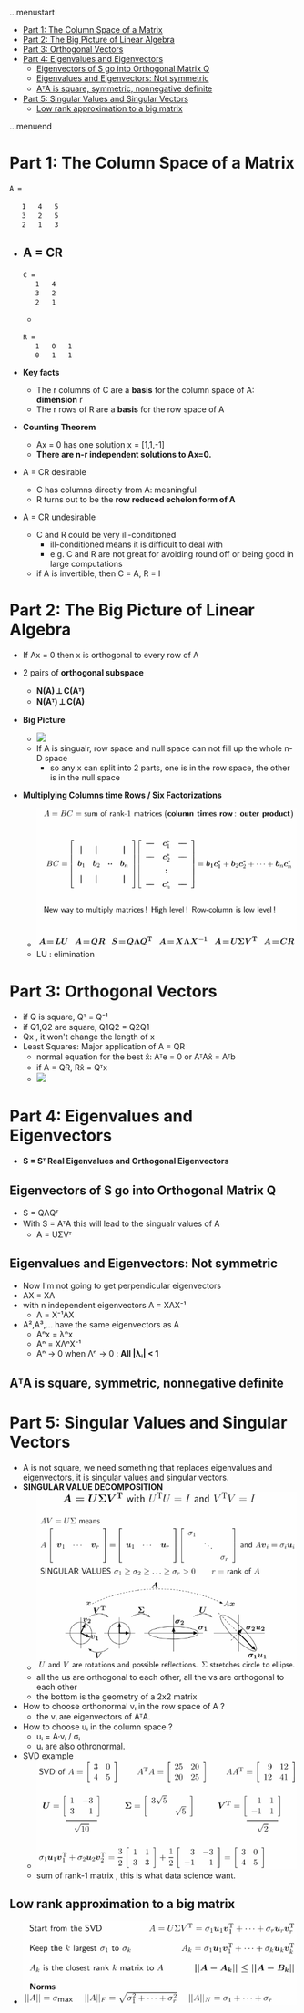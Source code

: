 ...menustart

- [Part 1: The Column Space of a Matrix](#2b5fb5172d609c51c767a27f5ad390d0)
- [Part 2: The Big Picture of Linear Algebra](#34cff108da517ed4b0d8484280f95554)
- [Part 3: Orthogonal Vectors](#a11c7c4055d707cb2268f8ac7bc0f9a7)
- [Part 4: Eigenvalues and Eigenvectors](#1aa6f915d5f24977e2cdd346a923dde6)
    - [Eigenvectors of S go into Orthogonal Matrix Q](#84d19e75f92868fc4a46bb2f544d5b09)
    - [Eigenvalues and Eigenvectors:  Not symmetric](#4e6b8315b53bb0ddcafdef484959a882)
    - [AᵀA is square, symmetric, nonnegative definite](#901296be65b54f663cb2cf80743a391c)
- [Part 5: Singular Values and Singular Vectors](#d55dcf6b90867473b4114bc94a455420)
    - [Low rank approximation to a big matrix](#d6e287a3d85e85c9056e240bb9c7a972)

...menuend


<h2 id="2b5fb5172d609c51c767a27f5ad390d0"></h2>


# Part 1: The Column Space of a Matrix


```
A =

   1   4   5
   3   2   5
   2   1   3
```

- A = CR
    - 
    ```
    C = 
       1   4
       3   2
       2   1
    ```
    - 
    ```
    R =
       1   0   1
       0   1   1
    ```
- **Key facts**
    - The r columns of C are a **basis** for the column space of A: **dimension** r
    - The r rows of R are a **basis** for the row space of A
- **Counting Theorem**
    - Ax = 0 has one solution x = [1,1,-1]
    - **There are n-r independent solutions to Ax=0.**

- A = CR  desirable
    - C has columns directly from A: meaningful
    - R turns out to be the **row reduced echelon form of A**
- A = CR undesirable
    - C and R could be very ill-conditioned
        - ill-conditioned means it is difficult to deal with
        - e.g. C and R are not great for avoiding round off or being good in large computations 
    - if A is invertible, then C = A, R = I


<h2 id="34cff108da517ed4b0d8484280f95554"></h2>


# Part 2: The Big Picture of Linear Algebra

- If Ax = 0 then x is orthogonal to every row of A
- 2 pairs of **orthogonal subspace**
    - **N(A)  ⟂ C(Aᵀ)**
    - **N(Aᵀ) ⟂  C(A)**
- **Big Picture**
    - ![](../imgs/LA_Figure_3.4.png)
    - If A is singualr, row space and null space can not fill up the whole n-D space
        - so any x can split into 2 parts, one is in the row space, the other is in the null space

- **Multiplying Columns time Rows / Six Factorizations**
    - ![](../imgs/LA_1806_2020_multiply.png)
    - LU : elimination


<h2 id="a11c7c4055d707cb2268f8ac7bc0f9a7"></h2>


# Part 3: Orthogonal Vectors

- if Q is square,  Qᵀ = Q⁻¹
- if Q1,Q2 are square, Q1Q2 = Q2Q1
- Qx , it won't change the length of x
- Least Squares:  Major application of A = QR 
    - normal equation for the best x̂:  Aᵀe = 0  or AᵀAx̂ = Aᵀb
    - if A = QR, Rx̂ = Qᵀx
    - ![](../imgs/LA_F3.8.png)


<h2 id="1aa6f915d5f24977e2cdd346a923dde6"></h2>


# Part 4: Eigenvalues and Eigenvectors

- **S = Sᵀ  Real Eigenvalues and Orthogonal Eigenvectors**

<h2 id="84d19e75f92868fc4a46bb2f544d5b09"></h2>


## Eigenvectors of S go into Orthogonal Matrix Q

- S = QΛQᵀ
- With S = AᵀA this will lead to the singualr values of A
    - A = UΣVᵀ


<h2 id="4e6b8315b53bb0ddcafdef484959a882"></h2>


## Eigenvalues and Eigenvectors:  Not symmetric 

- Now I'm not going to get perpendicular eigenvectors
- AX = XΛ
- with n independent eigenvectors A = XΛX⁻¹
    - Λ = X⁻¹AX
- A²,A³,... have the same eigenvectors as A
    - Aⁿx = λⁿx
    - Aⁿ = XΛⁿX⁻¹
    - Aⁿ → 0  when Λⁿ → 0 : **All |λᵢ| < 1**

<h2 id="901296be65b54f663cb2cf80743a391c"></h2>


## AᵀA is square, symmetric, nonnegative definite


<h2 id="d55dcf6b90867473b4114bc94a455420"></h2>


# Part 5: Singular Values and Singular Vectors

- A is not square, we need something that replaces eigenvalues and eigenvectors, it is singular values and singular vectors.
- **SINGULAR VALUE DECOMPOSITION**
    - ![](../imgs/LA_1806_2020_svd.png)
    - all the us are orthogonal to each other,  all the vs are orthogonal to each other
    - the bottom is the geometry of a 2x2 matrix
- How to choose orthonormal vᵢ in the row space of A ?
    - the vᵢ are eigenvectors of AᵀA.
- How to choose uᵢ in the column space ?
    - uᵢ = A·vᵢ / σᵢ
    - uᵢ are also othronormal.
- SVD example
    - ![](../imgs/LA_1806_2020_svd_example.png)
    - sum of rank-1 matrix , this is what data science want.

<h2 id="d6e287a3d85e85c9056e240bb9c7a972"></h2>


## Low rank approximation to a big matrix

- ![](../imgs/LA_1806_2020_svd_approxi.png)





